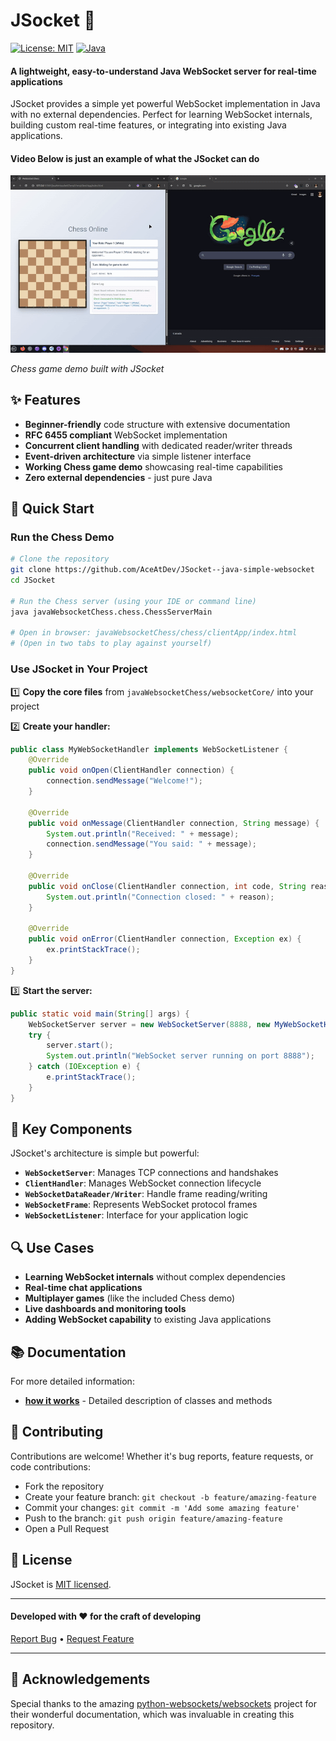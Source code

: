 # JSocket 🚀

[![License: MIT](https://img.shields.io/badge/License-MIT-yellow.svg)](https://opensource.org/licenses/MIT)
[![Java](https://img.shields.io/badge/Java-8+-blue.svg)](https://www.java.com)

#### A lightweight, easy-to-understand Java WebSocket server for real-time applications

JSocket provides a simple yet powerful WebSocket implementation in Java with no external dependencies. Perfect for learning WebSocket internals, building custom real-time features, or integrating into existing Java applications.

#### Video Below is just an example of what the JSocket can do

![Chess Game Demo](docs/media/chess-demo.gif)

*Chess game demo built with JSocket*

## ✨ Features

- **Beginner-friendly** code structure with extensive documentation
- **RFC 6455 compliant** WebSocket implementation
- **Concurrent client handling** with dedicated reader/writer threads
- **Event-driven architecture** via simple listener interface
- **Working Chess game demo** showcasing real-time capabilities
- **Zero external dependencies** - just pure Java

## 🚀 Quick Start

### Run the Chess Demo

```bash
# Clone the repository
git clone https://github.com/AceAtDev/JSocket--java-simple-websocket
cd JSocket

# Run the Chess server (using your IDE or command line)
java javaWebsocketChess.chess.ChessServerMain

# Open in browser: javaWebsocketChess/chess/clientApp/index.html
# (Open in two tabs to play against yourself)
```

### Use JSocket in Your Project

1️⃣ **Copy the core files** from `javaWebsocketChess/websocketCore/` into your project

2️⃣ **Create your handler:**

```java
public class MyWebSocketHandler implements WebSocketListener {
    @Override
    public void onOpen(ClientHandler connection) {
        connection.sendMessage("Welcome!");
    }

    @Override
    public void onMessage(ClientHandler connection, String message) {
        System.out.println("Received: " + message);
        connection.sendMessage("You said: " + message);
    }

    @Override
    public void onClose(ClientHandler connection, int code, String reason, boolean remote) {
        System.out.println("Connection closed: " + reason);
    }

    @Override
    public void onError(ClientHandler connection, Exception ex) {
        ex.printStackTrace();
    }
}
```

3️⃣ **Start the server:**

```java
public static void main(String[] args) {
    WebSocketServer server = new WebSocketServer(8888, new MyWebSocketHandler());
    try {
        server.start();
        System.out.println("WebSocket server running on port 8888");
    } catch (IOException e) {
        e.printStackTrace();
    }
}
```

## 🧩 Key Components

JSocket's architecture is simple but powerful:

- **`WebSocketServer`**: Manages TCP connections and handshakes
- **`ClientHandler`**: Manages WebSocket connection lifecycle
- **`WebSocketDataReader/Writer`**: Handle frame reading/writing
- **`WebSocketFrame`**: Represents WebSocket protocol frames
- **`WebSocketListener`**: Interface for your application logic

## 🔍 Use Cases

- **Learning WebSocket internals** without complex dependencies
- **Real-time chat applications**
- **Multiplayer games** (like the included Chess demo)
- **Live dashboards and monitoring tools**
- **Adding WebSocket capability** to existing Java applications

## 📚 Documentation

For more detailed information:

- **[how it works](docs/HowItWorks.md)** - Detailed description of classes and methods

## 🤝 Contributing

Contributions are welcome! Whether it's bug reports, feature requests, or code contributions:

- Fork the repository
- Create your feature branch: `git checkout -b feature/amazing-feature`
- Commit your changes: `git commit -m 'Add some amazing feature'`
- Push to the branch: `git push origin feature/amazing-feature`
- Open a Pull Request

## 📄 License

JSocket is [MIT licensed](LICENSE.md).

---

#### Developed with ❤️ for the craft of developing

[Report Bug](https://github.com/AceAtDev/JSocket--java-simple-websocket-/issues) •
[Request Feature](https://github.com/AceAtDev/JSocket--java-simple-websocket-/issues)

---

## 🙏 Acknowledgements

Special thanks to the amazing [python-websockets/websockets](https://github.com/python-websockets/websockets) project for their wonderful documentation, which was invaluable in creating this repository.
